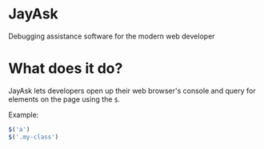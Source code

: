 # JayAsk
Debugging assistance software for the modern web developer

# What does it do?

JayAsk lets developers open up their web browser's console and query for elements on the page using the `$`.

Example:

```javascript
$('a')
$('.my-class')
```

